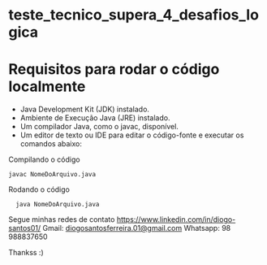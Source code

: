 # teste_tecnico_supera_4_desafios_logica

# Requisitos para rodar o código localmente
- Java Development Kit (JDK) instalado.
- Ambiente de Execução Java (JRE) instalado.
- Um compilador Java, como o javac, disponível.
- Um editor de texto ou IDE para editar o código-fonte e executar os comandos abaixo:

Compilando o código
  ```
  javac NomeDoArquivo.java
```

Rodando o código
```
  java NomeDoArquivo.java
```


Segue minhas redes de contato
https://www.linkedin.com/in/diogo-santos01/
Gmail: diogosantosferreira.01@gmail.com
Whatsapp: 98 988837650

Thankss :)
